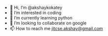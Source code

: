 - 👋 Hi, I’m @akshaykokatey
- 👀 I’m interested in coding
- 🌱 I’m currently learning python
- 💞️ I’m looking to collaborate on google
- 📫 How to reach me jitcse.akshay@gmail.com

<!---
akshaykokatey/akshaykokatey is a ✨ special ✨ repository because its `README.md` (this file) appears on your GitHub profile.
You can click the Preview link to take a look at your changes.
--->
